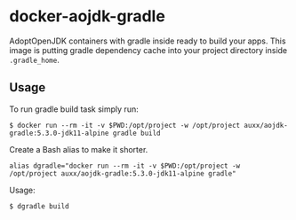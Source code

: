 # docker-aojdk-gradle

AdoptOpenJDK containers with gradle inside ready to build your apps. This image is putting gradle dependency cache into your project directory inside `.gradle_home`.

## Usage

To run gradle build task simply run:

`$ docker run --rm -it -v $PWD:/opt/project -w /opt/project auxx/aojdk-gradle:5.3.0-jdk11-alpine gradle build`

Create a Bash alias to make it shorter.

`alias dgradle="docker run --rm -it -v $PWD:/opt/project -w /opt/project auxx/aojdk-gradle:5.3.0-jdk11-alpine gradle"`

Usage:

`$ dgradle build`
